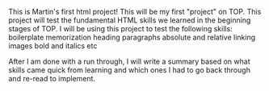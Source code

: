 This is Martin's first html project!
This will be my first "project" on TOP. This project will test the fundamental HTML skills we learned in the beginning stages of TOP. I will be using this project to test the following skills:
    boilerplate memorization
    heading
    paragraphs
    absolute and relative linking
    images
    bold and italics
    etc

After I am done with a run through, I will write a summary based on what skills came quick from learning and which ones I had to go back through and re-read to implement. 

